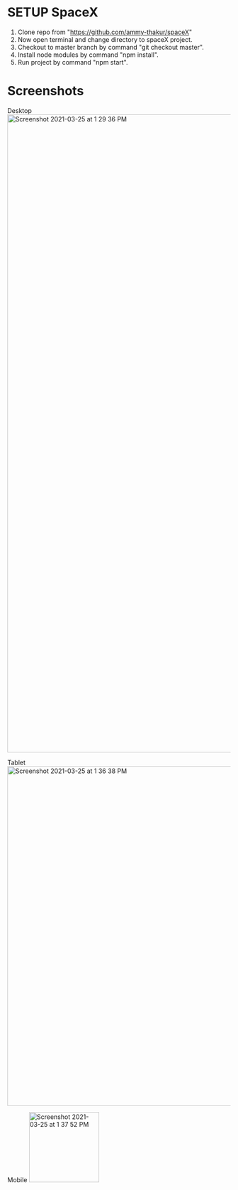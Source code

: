 # SETUP SpaceX

1. Clone repo from "https://github.com/ammy-thakur/spaceX"
2. Now open terminal and change directory to spaceX project.
3. Checkout to master branch by command "git checkout master".
4. Install node modules by command "npm install".
5. Run project by command "npm start".


# Screenshots

Desktop
<img width="1437" alt="Screenshot 2021-03-25 at 1 29 36 PM" src="https://user-images.githubusercontent.com/69619516/112450133-1010e000-8d7a-11eb-90d4-04d49ab6e202.png">

Tablet
<img width="765" alt="Screenshot 2021-03-25 at 1 36 38 PM" src="https://user-images.githubusercontent.com/69619516/112450177-20c15600-8d7a-11eb-8ed8-1cebe4c2bcd9.png">

Mobile
<img width="158" alt="Screenshot 2021-03-25 at 1 37 52 PM" src="https://user-images.githubusercontent.com/69619516/112450193-25860a00-8d7a-11eb-8ac5-b8d5b8f207b0.png">



